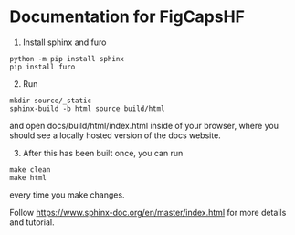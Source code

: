 # Documentation for FigCapsHF

1. Install sphinx and furo

```
python -m pip install sphinx
pip install furo
```

2. Run

```
mkdir source/_static
sphinx-build -b html source build/html
```

and open docs/build/html/index.html inside of your browser, where you should see a locally hosted version of the docs website.

3. After this has been built once, you can run

```
make clean
make html
```

every time you make changes.

Follow https://www.sphinx-doc.org/en/master/index.html for more details and tutorial.
